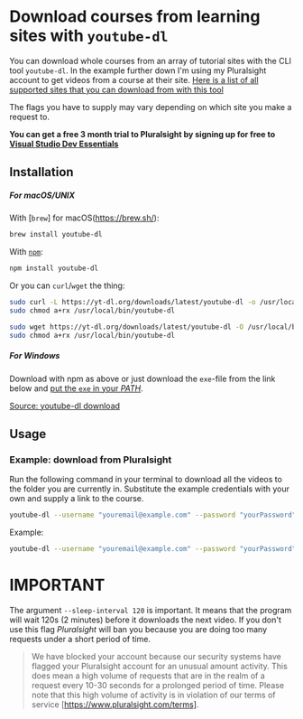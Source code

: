 # Download courses from learning sites with `youtube-dl`

You can download whole courses from an array of tutorial sites with the CLI tool `youtube-dl`. In the example further down I'm using my Pluralsight account to get videos from a course at their site. [Here is a list of all supported sites that you can download from with this tool](https://rg3.github.io/youtube-dl/supportedsites.html)

The flags you have to supply may vary depending on which site you make a request to.

**You can get a free 3 month trial to Pluralsight by signing up for free to [Visual Studio Dev Essentials](https://www.visualstudio.com/dev-essentials/)**

## Installation

##### For **macOS/UNIX**

With [`brew`] for macOS(https://brew.sh/):

```bash
brew install youtube-dl
```

With [`npm`](https://www.npmjs.com/):

```bash
npm install youtube-dl
```

Or you can `curl`/`wget` the thing:

```bash
sudo curl -L https://yt-dl.org/downloads/latest/youtube-dl -o /usr/local/bin/youtube-dl
sudo chmod a+rx /usr/local/bin/youtube-dl
```
```bash
sudo wget https://yt-dl.org/downloads/latest/youtube-dl -O /usr/local/bin/youtube-dl
sudo chmod a+rx /usr/local/bin/youtube-dl
```


##### For Windows

Download with npm as above or just download the `exe`-file from the link below and [put the `exe` in your _PATH_](https://gist.github.com/jesperorb/836cb398e4bb8dc149902d68d3711295).

[Source: youtube-dl download](https://rg3.github.io/youtube-dl/download.html)

## Usage

### Example: download from **Pluralsight**

Run the following command in your terminal to download all the videos to the folder you are currently in. Substitute the example credentials with your own and supply a link to the course.

```bash
youtube-dl --username "youremail@example.com" --password "yourPassword" --verbose --sleep-interval 120 "link to course"
```

Example:

```bash
youtube-dl --username "youremail@example.com" --password "yourPassword" --verbose --sleep-interval 120 "https://app.pluralsight.com/library/courses/javascript-fundamentals/"
```

# IMPORTANT
The argument `--sleep-interval 120` is important. It means that the program will wait 120s (2 minutes) before it downloads the next video. If you don't use this flag _Pluralsight_ will ban you because you are doing too many requests under a short period of time.

>We have blocked your account because our security systems have flagged your Pluralsight account for an unusual amount activity. This does mean a high volume of requests that are in the realm of a request every 10-30 seconds for a prolonged period of time. Please note that this high volume of activity is in violation of our terms of service [https://www.pluralsight.com/terms].